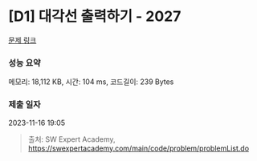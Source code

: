 # [D1] 대각선 출력하기 - 2027 

[문제 링크](https://swexpertacademy.com/main/code/problem/problemDetail.do?contestProbId=AV5QFuZ6As0DFAUq) 

### 성능 요약

메모리: 18,112 KB, 시간: 104 ms, 코드길이: 239 Bytes

### 제출 일자

2023-11-16 19:05



> 출처: SW Expert Academy, https://swexpertacademy.com/main/code/problem/problemList.do